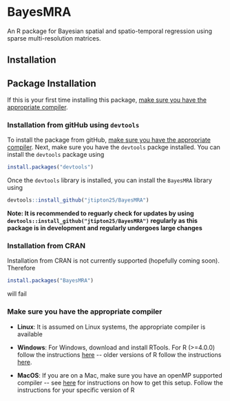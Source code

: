 # BayesMRA

An R package for Bayesian spatial and spatio-temporal regression using sparse multi-resolution matrices.


## Installation

## Package Installation

If this is your first time installing this package, [make sure you have the appropriate compiler](#make-sure-you-have-the-appropriate-compiler).


### Installation from gitHub using `devtools`

To install the package from gitHub, [make sure you have the appropriate compiler](#make-sure-you-have-the-appropriate-compiler). Next, make sure you have the `devtools` packge installed. You can install the `devtools` package using 

```r
install.packages("devtools")
```

Once the `devtools` library is installed, you can install the `BayesMRA` library using

```r
devtools::install_github("jtipton25/BayesMRA")
```
**Note: It is recommended to reguarly check for updates by using `devtools::install_github("jtipton25/BayesMRA")` regularly as this package is in development and regularly undergoes large changes**

### Installation from CRAN

Installation from CRAN is not currently supported (hopefully coming soon). Therefore

```r
install.packages("BayesMRA")
``` 

will fail


### Make sure you have the appropriate compiler

- **Linux**: It is assumed on Linux systems, the appropriate compiler is available

- **Windows**: For Windows, download and install RTools. For R (>=4.0.0) follow the instructions [here](https://cran.r-project.org/bin/windows/Rtools/) -- older versions of R follow the instructions [here](https://cran.r-project.org/bin/windows/Rtools/history.html).

- **MacOS**: If you are on a Mac, make sure you have an openMP supported compiler -- see [here](https://thecoatlessprofessor.com/programming/cpp/r-compiler-tools-for-rcpp-on-macos/) for instructions on how to get this setup. Follow the instructions for your specific version of R


